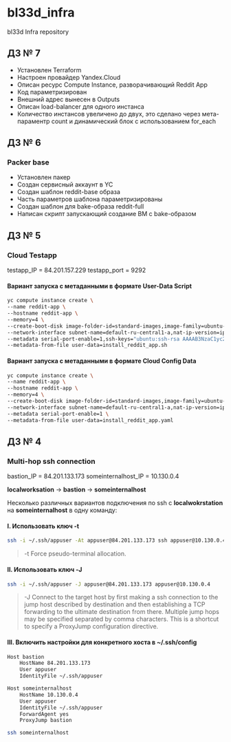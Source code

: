 # bl33d_infra

bl33d Infra repository

## ДЗ № 7

- Установлен Terraform
- Настроен провайдер Yandex.Cloud
- Описан ресурс Compute Instance, разворачивающий Reddit App
- Код параметризирован
- Внешний адрес вынесен в Outputs
- Описан load-balancer для одного инстанса
- Количество инстансов увеличено до двух, это сделано через мета-параментр count и динамический блок с использованием for_each

## ДЗ № 6

### Packer base

- Установлен пакер
- Создан сервисный аккаунт в YC
- Создан шаблон reddit-base образа
- Часть параметров шаблона параметризированы
- Создан шаблон для bake-образа reddit-full
- Написан скрипт запускающий создание ВМ с bake-образом

## ДЗ № 5

### Cloud Testapp

testapp_IP = 84.201.157.229
testapp_port = 9292

#### Вариант запуска с метаданными в формате User-Data Script

```bash
yc compute instance create \
--name reddit-app \
--hostname reddit-app \
--memory=4 \
--create-boot-disk image-folder-id=standard-images,image-family=ubuntu-1604-lts,size=10GB \
--network-interface subnet-name=default-ru-central1-a,nat-ip-version=ipv4 \
--metadata serial-port-enable=1,ssh-keys="ubuntu:ssh-rsa AAAAB3NzaC1yc2EAAAADAQABAAABAQDmY1Y+TWSK5hjzZpda8w34c0CXPUYK7QPSpYavE0G02YGNp8XOx9/yWaCwcpTPYhDtoyvB1St4ANd+u3Dl7vaTaItMJb0KCIv5WC3qB0Av0tC7Ejv3eEJtKh29dWTwtwH/l5dHR0Lar8hU21vX4WUF6lnSMg6YKAiq4YZXHz4+EhcG+duY+UIYRuC/6x8bI6sD18A6zwNPGkm0mK2gY6wBzqGXN+qEyOt+tFlDzld4p2QYW28vhTEdDqeo/pSBBku83Ag2+sUiyNjJ2zVccX4g/p1hzw+/dgYuNVttDqTF/BrzFxpcd9+BmZaWUHP4ccHIl5EQzbINQbmQuFlSLga9 appuser" \
--metadata-from-file user-data=install_reddit_app.sh
```

#### Вариант запуска с метаданными в формате Cloud Config Data

```bash
yc compute instance create \
--name reddit-app \
--hostname reddit-app \
--memory=4 \
--create-boot-disk image-folder-id=standard-images,image-family=ubuntu-1604-lts,size=10GB \
--network-interface subnet-name=default-ru-central1-a,nat-ip-version=ipv4 \
--metadata serial-port-enable=1 \
--metadata-from-file user-data=install_reddit_app.yaml
```

## ДЗ № 4

### Multi-hop ssh connection

bastion_IP = 84.201.133.173
someinternalhost_IP = 10.130.0.4

**localworksation** -> **bastion** -> **someinternalhost**

Несколько различных вариантов подключения по ssh с **localwokrstation** на **someinternalhost** в одну команду:

#### I. Использовать ключ -t

```bash
ssh -i ~/.ssh/appuser -At appuser@84.201.133.173 ssh appuser@10.130.0.4
```

> -t  Force pseudo-terminal allocation.

#### II. Использовать ключ -J

```bash
ssh -i ~/.ssh/appuser -J appuser@84.201.133.173 appuser@10.130.0.4
```

> -J Connect to the target host by first making a ssh connection to the jump host described by destination and then establishing a TCP forwarding to the ultimate destination from there.
Multiple jump hops may be specified separated by comma characters.
This is a shortcut to specify a ProxyJump configuration directive.

#### III. Включить настройки для конкретного хоста в ~/.ssh/config

```bash
Host bastion
    HostName 84.201.133.173
    User appuser
    IdentityFile ~/.ssh/appuser

Host someinternalhost
    HostName 10.130.0.4
    User appuser
    IdentityFile ~/.ssh/appuser
    ForwardAgent yes
    ProxyJump bastion
```

```bash
ssh someinternalhost
```
